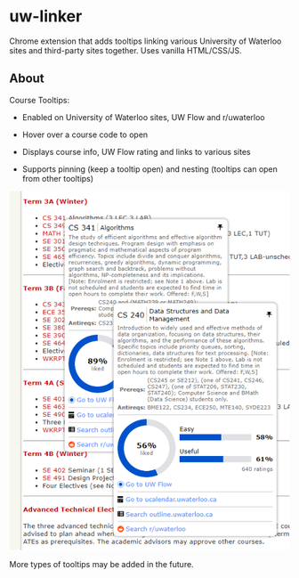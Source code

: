 # uw-linker

Chrome extension that adds tooltips linking various University of Waterloo sites and third-party sites together. Uses vanilla HTML/CSS/JS.

## About

Course Tooltips:

- Enabled on University of Waterloo sites, UW Flow and r/uwaterloo

- Hover over a course code to open

- Displays course info, UW Flow rating and links to various sites

- Supports pinning (keep a tooltip open) and nesting (tooltips can open from other tooltips)

![Image of course tooltip.](docs/course-tooltip-nested.png)

More types of tooltips may be added in the future.
